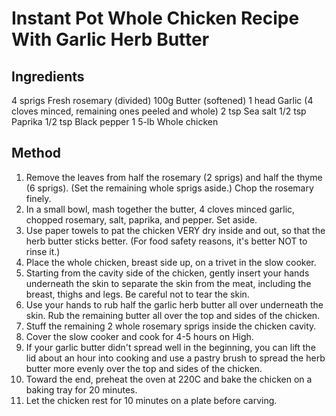 # Instant Pot Whole Chicken Recipe With Garlic Herb Butter

## Ingredients

4 sprigs Fresh rosemary (divided)
100g Butter (softened)
1 head Garlic (4 cloves minced, remaining ones peeled and whole)
2 tsp Sea salt
1/2 tsp Paprika
1/2 tsp Black pepper
1 5-lb Whole chicken

## Method

1. Remove the leaves from half the rosemary (2 sprigs) and half the thyme (6 sprigs). (Set the remaining whole sprigs aside.) Chop the rosemary finely.
2. In a small bowl, mash together the butter, 4 cloves minced garlic, chopped rosemary, salt, paprika, and pepper. Set aside.
3. Use paper towels to pat the chicken VERY dry inside and out, so that the herb butter sticks better. (For food safety reasons, it's better NOT to rinse it.)
4. Place the whole chicken, breast side up, on a trivet in the slow cooker.
5. Starting from the cavity side of the chicken, gently insert your hands underneath the skin to separate the skin from the meat, including the breast, thighs and legs. Be careful not to tear the skin.
6. Use your hands to rub half the garlic herb butter all over underneath the skin. Rub the remaining butter all over the top and sides of the chicken.
7. Stuff the remaining 2 whole rosemary sprigs inside the chicken cavity.
8. Cover the slow cooker and cook for 4-5 hours on High.
9. If your garlic butter didn't spread well in the beginning, you can lift the lid about an hour into cooking and use a pastry brush to spread the herb butter more evenly over the top and sides of the chicken.
10. Toward the end, preheat the oven at 220C and bake the chicken on a baking tray for 20 minutes.
11. Let the chicken rest for 10 minutes on a plate before carving.
